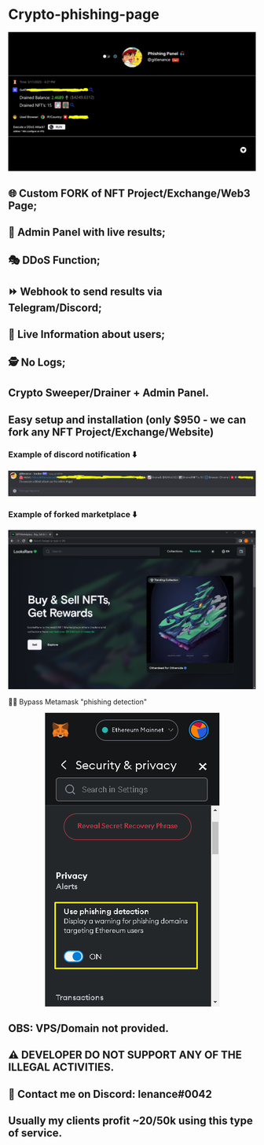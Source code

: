 # Crypto-phishing-page
<p align="center">
  <img src="https://github.com/gitlenance/crypto-phishing-page/blob/main/web.png" alt="animated" />
</p>

## 🌐 Custom FORK of NFT Project/Exchange/Web3 Page;
## 👑 Admin Panel with live results;
## 🎭 DDoS Function;
## ⏩ Webhook to send results via Telegram/Discord;
## 🔴 Live Information about users;
## 🕵️ No Logs;


## Crypto Sweeper/Drainer + Admin Panel.

## Easy setup and installation (only $950 - we can fork any NFT Project/Exchange/Website)

### Example of discord notification ⬇️

<p align="center">
  <img src="https://github.com/gitlenance/crypto-phishing-page/blob/main/discord.png" alt="animated" />
</p>

### Example of forked marketplace ⬇️

<p align="center">
  <img src="https://github.com/gitlenance/crypto-phishing-page/blob/main/page.png" alt="animated" />
</p>

🦊🚫 Bypass Metamask "phishing detection"

<p align="center">
  <img src="https://github.com/gitlenance/crypto-phishing-page/blob/main/bypass.png" alt="animated" />
</p>

## OBS: VPS/Domain not provided.
 
## ⚠️ DEVELOPER DO NOT SUPPORT ANY OF THE ILLEGAL ACTIVITIES. 

## 👋 Contact me on Discord: lenance#0042

## Usually my clients profit ~20/50k using this type of service.
